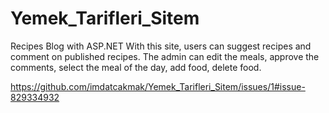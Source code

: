 # Yemek_Tarifleri_Sitem
Recipes Blog with ASP.NET
With this site, users can suggest recipes and comment on published recipes.
The admin can edit the meals, approve the comments, select the meal of the day, add food, delete food.


https://github.com/imdatcakmak/Yemek_Tarifleri_Sitem/issues/1#issue-829334932
